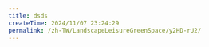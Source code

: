 ```yaml
---
title: dsds
createTime: 2024/11/07 23:24:29
permalink: /zh-TW/LandscapeLeisureGreenSpace/y2HD-rU2/
---
```

